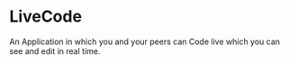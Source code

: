 # LiveCode
An Application in which you and your peers can Code live which you can see and edit in real time.
